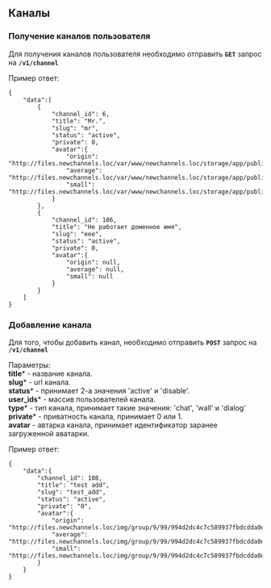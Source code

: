 ## Каналы

### Получение каналов пользователя

Для получения каналов пользователя необходимо отправить **`GET`** запрос на **`/v1/channel`**

Пример ответ:<br>
```
{
    "data":[
        {
            "channel_id": 6,
            "title": "Mr.",
            "slug": "mr",
            "status": "active",
            "private": 0,
            "avatar":{
                "origin": "http://files.newchannels.loc/var/www/newchannels.loc/storage/app/public/img/channel/b/b6/b6ba4c2140f71b3430a7aaf44a4bd2e1.jpg",
                "average": "http://files.newchannels.loc/var/www/newchannels.loc/storage/app/public/img/channel/b/b6/b6ba4c2140f71b3430a7aaf44a4bd2e1_400.jpg",
                "small": "http://files.newchannels.loc/var/www/newchannels.loc/storage/app/public/img/channel/b/b6/b6ba4c2140f71b3430a7aaf44a4bd2e1_150.jpg"
            }
        },
        {
            "channel_id": 106,
            "title": "Не работает доменное имя",
            "slug": "eee",
            "status": "active",
            "private": 0,
            "avatar":{
                "origin": null,
                "average": null,
                "small": null
            }
        }
    ]
}
```

### Добавление канала

Для того, чтобы добавить канал, необходимо отправить 
**`POST`** запрос на **`/v1/channel`**

Параметры:<br>
**title*** - название канала.<br>
**slug*** - url канала.<br>
**status*** - принимает 2-а значения 'active' и 'disable'.<br>
**user_ids*** - массив пользователей канала.<br>
**type*** - тип канала, принимает такие значения: 
'chat', 'wall' и 'dialog'<br>
**private*** - приватность канала, принимает 0 или 1.<br>
**avatar** - автарка канала, 
принимает идентификатор заранее загруженной аватарки.

Пример ответ:<br>

```
{
    "data":{
        "channel_id": 108,
        "title": "test add",
        "slug": "test_add",
        "status": "active",
        "private": "0",
        "avatar":{
            "origin": "http://files.newchannels.loc/img/group/9/99/994d2dc4c7c589937fbdcdda0db25436.png",
            "average": "http://files.newchannels.loc/img/group/9/99/994d2dc4c7c589937fbdcdda0db25436_400.png",
            "small": "http://files.newchannels.loc/img/group/9/99/994d2dc4c7c589937fbdcdda0db25436_150.png"
        }
    }
}
```